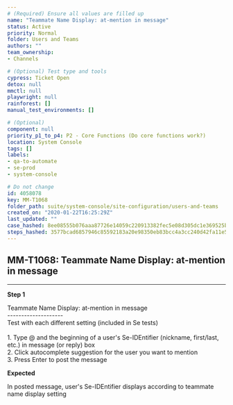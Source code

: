 ```yaml
---
# (Required) Ensure all values are filled up
name: "Teammate Name Display: at-mention in message"
status: Active
priority: Normal
folder: Users and Teams
authors: ""
team_ownership: 
- Channels

# (Optional) Test type and tools
cypress: Ticket Open
detox: null
mmctl: null
playwright: null
rainforest: []
manual_test_environments: []

# (Optional)
component: null
priority_p1_to_p4: P2 - Core Functions (Do core functions work?)
location: System Console
tags: []
labels: 
- qa-to-automate
- se-prod
- system-console

# Do not change
id: 4058078
key: MM-T1068
folder_path: suite/system-console/site-configuration/users-and-teams
created_on: "2020-01-22T16:25:29Z"
last_updated: ""
case_hashed: 8ee08555b076aaa87726e14059c220913382fec5e08d305dc1e369525bab2bb8eff1db0a110fb30fdaaff2351218f369
steps_hashed: 3577bcad6857946c85592183a20e98350eb83bcc4a3cc240d42fa11e5f9ff7344a101e795be4003c94d9ab86218c0be6
---
```


## MM-T1068: Teammate Name Display: at-mention in message

---

**Step 1**

Teammate Name Display: at-mention in message\
\--------------------\
Test with each different setting (included in Se tests)\
\
1\. Type @ and the beginning of a user's Se-IDEntifier (nickname, first/last, etc.) in message (or reply) box\
2\. Click autocomplete suggestion for the user you want to mention\
3\. Press Enter to post the message

**Expected**

In posted message, user's Se-IDEntifier displays according to teammate name display setting
